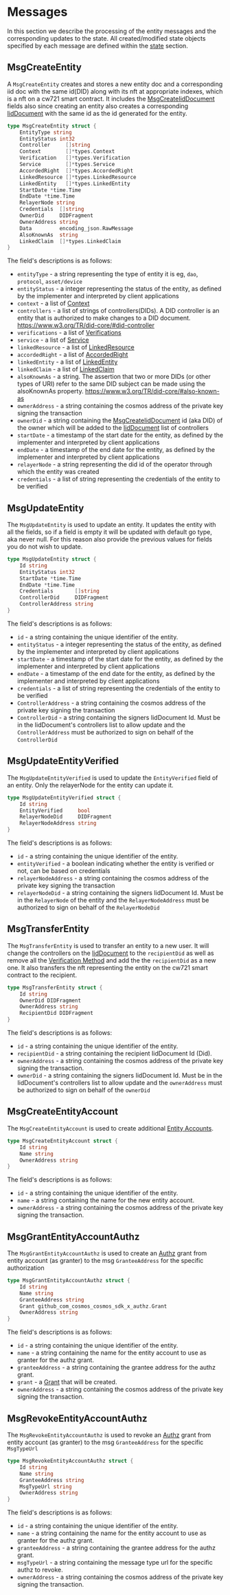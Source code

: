 # Messages

In this section we describe the processing of the entity messages and the corresponding updates to the state. All created/modified state objects specified by each message are defined within the [state](./02_state.md) section.

## MsgCreateEntity

A `MsgCreateEntity` creates and stores a new entity doc and a corresponding iid doc with the same id(DID) along with its nft at
appropriate indexes, which is a nft on a cw721 smart contract. It includes the [MsgCreateIidDocument](/x/iid/spec/03_messages.md#msgcreateiiddocument) fields also since creating an entity also creates a corresponding [IidDocument](/x/iid/spec/02_state.md#iiddocument) with the same id as the id generated for the entity.

```go
type MsgCreateEntity struct {
	EntityType string
	EntityStatus int32
	Controller     []string
	Context        []*types.Context
	Verification   []*types.Verification
	Service        []*types.Service
	AccordedRight  []*types.AccordedRight
	LinkedResource []*types.LinkedResource
	LinkedEntity   []*types.LinkedEntity
	StartDate *time.Time
	EndDate *time.Time
	RelayerNode string
	Credentials  []string
	OwnerDid     DIDFragment
	OwnerAddress string
	Data         encoding_json.RawMessage
	AlsoKnownAs  string
	LinkedClaim  []*types.LinkedClaim
}
```

The field's descriptions is as follows:

- `entityType` - a string representing the type of entity it is eg, `dao`, `protocol`, `asset/device`
- `entityStatus` - a integer representing the status of the entity, as defined by the implementer and interpreted by client applications
- `context` - a list of [Context](/x/iid/spec/02_state.md#context)
- `controllers` - a list of strings of controllers(DIDs). A DID controller is an entity that is authorized to make changes to a DID document. https://www.w3.org/TR/did-core/#did-controller
- `verifications` - a list of [Verifications](/x/iid/spec/02_state.md#verification)
- `service` - a list of [Service](/x/iid/spec/02_state.md#service)
- `linkedResource` - a list of [LinkedResource](/x/iid/spec/02_state.md#linked-resource)
- `accordedRight` - a list of [AccordedRight](/x/iid/spec/02_state.md#accorded-right)
- `linkedEntity` - a list of [LinkedEntity](/x/iid/spec/02_state.md#linked-entity)
- `linkedClaim` - a list of [LinkedClaim](/x/iid/spec/02_state.md#linked-claim)
- `alsoKnownAs` - a string. The assertion that two or more DIDs (or other types of URI) refer to the same DID subject can be made using the alsoKnownAs property. https://www.w3.org/TR/did-core/#also-known-as
- `ownerAddress` - a string containing the cosmos address of the private key signing the transaction
- `ownerDid` - a string containing the [MsgCreateIidDocument](/x/iid/spec/03_messages.md#msgcreateiiddocument) id (aka DID) of the owner which will be added to the [IidDocument](/x/iid/spec/02_state.md#iiddocument) list of controllers
- `startDate` - a timestamp of the start date for the entity, as defined by the implementer and interpreted by client applications
- `endDate` - a timestamp of the end date for the entity, as defined by the implementer and interpreted by client applications
- `relayerNode` - a string representing the did id of the operator through which the entity was created
- `credentials` - a list of string representing the credentials of the entity to be verified

## MsgUpdateEntity

The `MsgUpdateEntity` is used to update an entity. It updates the entity with all the fields, so if a field is empty it will be updated with default go type, aka never null. For this reason also provide the previous values for fields you do not wish to update.

```go
type MsgUpdateEntity struct {
	Id string
	EntityStatus int32
	StartDate *time.Time
	EndDate *time.Time
	Credentials       []string
	ControllerDid     DIDFragment
	ControllerAddress string
}
```

The field's descriptions is as follows:

- `id` - a string containing the unique identifier of the entity.
- `entityStatus` - a integer representing the status of the entity, as defined by the implementer and interpreted by client applications
- `startDate` - a timestamp of the start date for the entity, as defined by the implementer and interpreted by client applications
- `endDate` - a timestamp of the end date for the entity, as defined by the implementer and interpreted by client applications
- `credentials` - a list of string representing the credentials of the entity to be verified
- `ControllerAddress` - a string containing the cosmos address of the private key signing the transaction
- `ControllerDid` - a string containing the signers IidDocument Id. Must be in the IidDocument's controllers list to allow update and the `ControllerAddress` must be authorized to sign on behalf of the `ControllerDid`

## MsgUpdateEntityVerified

The `MsgUpdateEntityVerified` is used to update the `EntityVerified` field of an entity. Only the relayerNode for the entity can update it.

```go
type MsgUpdateEntityVerified struct {
	Id string
	EntityVerified     bool
	RelayerNodeDid     DIDFragment
	RelayerNodeAddress string
}
```

The field's descriptions is as follows:

- `id` - a string containing the unique identifier of the entity.
- `entityVerified` - a boolean indicating whether the entity is verified or not, can be based on credentials
- `relayerNodeAddress` - a string containing the cosmos address of the private key signing the transaction
- `relayerNodeDid` - a string containing the signers IidDocument Id. Must be in the `RelayerNode` of the entity and the `RelayerNodeAddress` must be authorized to sign on behalf of the `RelayerNodeDid`

## MsgTransferEntity

The `MsgTransferEntity` is used to transfer an entity to a new user. It will change the controllers on the [IidDocument](/x/iid/spec/02_state.md#iiddocument) to the `recipientDid` as well as remove all the [Verification Method](/x/iid/spec/02_state.md#verification-method) and add the the `recipientDid` as a new one. It also transfers the nft representing the entity on the cw721 smart contract to the recipient.

```go
type MsgTransferEntity struct {
	Id string
	OwnerDid DIDFragment
	OwnerAddress string
	RecipientDid DIDFragment
}
```

The field's descriptions is as follows:

- `id` - a string containing the unique identifier of the entity.
- `recipientDid` - a string containing the recipient IidDocument Id (Did).
- `ownerAddress` - a string containing the cosmos address of the private key signing the transaction.
- `ownerDid` - a string containing the signers IidDocument Id. Must be in the IidDocument's controllers list to allow update and the `ownerAddress` must be authorized to sign on behalf of the `ownerDid`

## MsgCreateEntityAccount

The `MsgCreateEntityAccount` is used to create additional [Entity Accounts](02_state.md#entityaccount).

```go
type MsgCreateEntityAccount struct {
	Id string
	Name string
	OwnerAddress string
}
```

The field's descriptions is as follows:

- `id` - a string containing the unique identifier of the entity.
- `name` - a string containing the name for the new entity account.
- `ownerAddress` - a string containing the cosmos address of the private key signing the transaction.

## MsgGrantEntityAccountAuthz

The `MsgGrantEntityAccountAuthz` is used to create an [Authz](https://docs.cosmos.network/main/build/modules/authz) grant from entity account (as granter) to the msg `GranteeAddress` for the specific authorization

```go
type MsgGrantEntityAccountAuthz struct {
	Id string
	Name string
	GranteeAddress string
	Grant github_com_cosmos_cosmos_sdk_x_authz.Grant
	OwnerAddress string
}
```

The field's descriptions is as follows:

- `id` - a string containing the unique identifier of the entity.
- `name` - a string containing the name for the entity account to use as granter for the authz grant.
- `granteeAddress` - a string containing the grantee address for the authz grant.
- `grant` - a [Grant](https://docs.cosmos.network/main/build/modules/authz#grant) that will be created.
- `ownerAddress` - a string containing the cosmos address of the private key signing the transaction.

## MsgRevokeEntityAccountAuthz

The `MsgRevokeEntityAccountAuthz` is used to revoke an [Authz](https://docs.cosmos.network/main/build/modules/authz) grant from entity account (as granter) to the msg `GranteeAddress` for the specific `MsgTypeUrl`

```go
type MsgRevokeEntityAccountAuthz struct {
	Id string
	Name string
	GranteeAddress string
	MsgTypeUrl string
	OwnerAddress string
}
```

The field's descriptions is as follows:

- `id` - a string containing the unique identifier of the entity.
- `name` - a string containing the name for the entity account to use as granter for the authz grant.
- `granteeAddress` - a string containing the grantee address for the authz grant.
- `msgTypeUrl` - a string containing the message type url for the specific authz to revoke.
- `ownerAddress` - a string containing the cosmos address of the private key signing the transaction.
